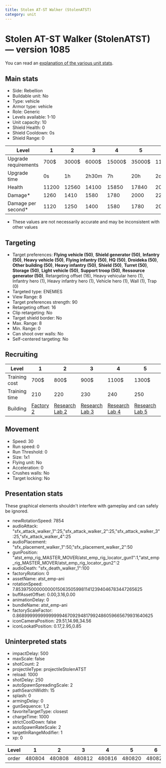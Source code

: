 ```yaml
---
title: Stolen AT-ST Walker (StolenATST)
category: unit
---
```


# Stolen AT-ST Walker (StolenATST) — version 1085

You can read an [explanation  of the various unit stats](unitexplained.md).

## Main stats

  * Side: Rebellion
  * Buildable unit: No
  * Type: vehicle
  * Armor type: vehicle
  * Role: Generic
  * Levels available: 1-10
  * Unit capacity: 10
  * Shield Health: 0
  * Shield Cooldown: 0s
  * Shield Range: 0

|Level               |1    |2    |3    |4     |5     |6      |7      |8      |9       |10      |
|--------------------|-----|-----|-----|------|------|-------|-------|-------|--------|--------|
|Upgrade requirements|700$ |3000$|6000$|15000$|35000$|115000$|200000$|385000$|1250000$|2250000$|
|Upgrade time        |0s   |1h   |2h30m|7h    |20h   |2d12h  |4d     |6d     |1w1d    |1w5d    |
|Health              |11200|12560|14100|15850 |17840 |20120  |24200  |26400  |28600   |33000   |
|Damage*             |1260 |1410 |1580 |1780  |2000  |2260   |2723   |2970   |3218    |3713    |
|Damage per second*  |1120 |1250 |1400 |1580  |1780  |2010   |2420   |2640   |2860    |3300    |

* These values are not necessarily accurate and may be inconsistent with other values

## Targeting

  * Target preferences: **Flying vehicle (50)**, **Shield generator (50)**, **Infantry (50)**, **Heavy vehicle (50)**, **Flying infantry (50)**, **HQ (50)**, **Droideka (50)**, **Other building (50)**, **Heavy infantry (50)**, **Shield (50)**, **Turret (50)**, **Storage (50)**, **Light vehicle (50)**, **Support troop (50)**, **Ressource generator (50)**, Retargeting offset (16), Heavy vehicular hero (1), Infantry hero (1), Heavy infantry hero (1), Vehicle hero (1), Wall (1), Trap (0)
  * Targeted type: ENEMIES
  * View Range: 8
  * Target preferences strength: 90
  * Retargeting offset: 16
  * Clip retargeting: No
  * Target shield border: No
  * Max. Range: 8
  * Min. Range: 0
  * Can shoot over walls: No
  * Self-centered targeting: No

## Recruiting

|Level        |1                             |2                                     |3                                     |4                                     |5                                     |6                                     |7                                     |8                                     |9                                     |10                                     |
|-------------|------------------------------|--------------------------------------|--------------------------------------|--------------------------------------|--------------------------------------|--------------------------------------|--------------------------------------|--------------------------------------|--------------------------------------|---------------------------------------|
|Training cost|700$                          |800$                                  |900$                                  |1100$                                 |1300$                                 |1500$                                 |1700$                                 |2000$                                 |2100$                                 |2300$                                  |
|Training time|210                           |220                                   |230                                   |240                                   |250                                   |260                                   |270                                   |280                                   |290                                   |300                                    |
|Building     |[Factory 2](rebelFactory.html)|[Research Lab 2](rebelOffenseLab.html)|[Research Lab 3](rebelOffenseLab.html)|[Research Lab 4](rebelOffenseLab.html)|[Research Lab 5](rebelOffenseLab.html)|[Research Lab 6](rebelOffenseLab.html)|[Research Lab 7](rebelOffenseLab.html)|[Research Lab 8](rebelOffenseLab.html)|[Research Lab 9](rebelOffenseLab.html)|[Research Lab 10](rebelOffenseLab.html)|

## Movement

  * Speed: 30
  * Run speed: 0
  * Run Threshold: 0
  * Size: 1x1
  * Flying unit: No
  * Acceleration: 0
  * Crushes walls: No
  * Target locking: No

## Presentation stats

These graphical elements shouldn't interfere with gameplay and can safely be ignored.

  * newRotationSpeed: 7854
  * audioAttack: "sfx_attack_walker_1":25,"sfx_attack_walker_2":25,"sfx_attack_walker_3":25,"sfx_attack_walker_4":25
  * audioPlacement: "sfx_placement_walker_1":50,"sfx_placement_walker_2":50
  * gunPosition: "atst_emp_rig_MASTER_MOVER/atst_emp_rig_locator_gun1":1,"atst_emp_rig_MASTER_MOVER/atst_emp_rig_locator_gun2":2
  * audioDeath: "sfx_death_walker_1":100
  * factoryRotation: 0
  * assetName: atst_emp-ani
  * rotationSpeed: 7.8539750000000001506350599811412394046783447265625
  * buffAssetOffset: 0.00,3.16,0.00
  * animationDelay: 0
  * bundleName: atst_emp-ani
  * factoryScaleFactor: 0.8689999999999999946709294817992486059665679931640625
  * iconCameraPosition: 29.51,14.98,34.56
  * iconLookatPosition: 0.17,2.95,0.85

## Uninterpreted stats

  * impactDelay: 500
  * maxScale: false
  * shotCount: 2
  * projectileType: projectileStolenATST
  * reload: 1000
  * shotDelay: 250
  * autoSpawnSpreadingScale: 2
  * pathSearchWidth: 15
  * splash: 0
  * armingDelay: 0
  * gunSequence: 1,2
  * favoriteTargetType: closest
  * chargeTime: 1000
  * strictCoolDown: false
  * autoSpawnRateScale: 2
  * targetInRangeModifier: 1
  * xp: 0

|Level|1     |2     |3     |4     |5     |6     |7     |8     |9     |10    |
|-----|------|------|------|------|------|------|------|------|------|------|
|order|480804|480808|480812|480816|480820|480824|480828|480832|480836|480840|

